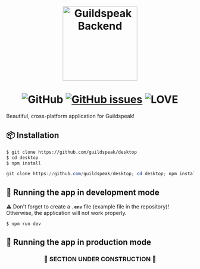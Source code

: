 <p align="center">
  <h1 align="center">
    <img src="https://cdn.rawgit.com/guildspeak/branding/cdn/SVG/icon-app.svg" width="200px" alt="Guildspeak Backend"/><br/><br/>
     <img src="https://img.shields.io/github/license/guildspeak/guildspeak-app.svg?style=for-the-badge" alt="GitHub"/>
     <a href="https://github.com/guildspeak/guildspeak-app/issues"><img src="https://img.shields.io/github/issues/guildspeak/guildspeak-app.svg?style=for-the-badge" alt="GitHub issues" /></a>
     <img src="https://img.shields.io/badge/Built%20with-%E2%9D%A4%20LOVE-red.svg?longCache=true&amp;style=for-the-badge" alt="LOVE" />
  </h1>
</p>

Beautiful, cross-platform application for Guildspeak!
##  📦 Installation
```bash
$ git clone https://github.com/guildspeak/desktop
$ cd desktop
$ npm install
```
```powershell
git clone https://github.com/guildspeak/desktop; cd desktop; npm install
```
##  🚧 Running the app in development mode
:warning: Don't forget to create a **`.env`** file (example file in the repository)! Otherwise, the application will not work properly.
```bash
$ npm run dev
```
## 🚀 Running the app in production mode
<h3 align="center">🚧 SECTION UNDER CONSTRUCTION 🚧</h3>

